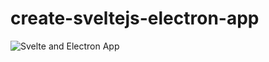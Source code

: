 # create-sveltejs-electron-app

![Svelte and Electron App](https://user-images.githubusercontent.com/39525716/62062327-6eed2180-b246-11e9-9bdb-584e0d0d12c1.png)
